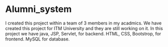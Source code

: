 # Alumni_system
I created this project within a team of 3 members in my acadmics. We have created this project for ITM University and they are still working on it.
In this project we have java, JSP, Servlet, for backend.
HTML, CSS, Bootstrop, for frontend.
MySQL for database.
